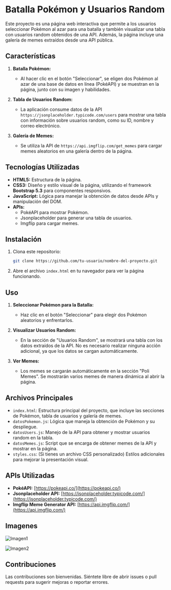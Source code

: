 ﻿# Batalla Pokémon y Usuarios Random

Este proyecto es una página web interactiva que permite a los usuarios seleccionar Pokémon al azar para una batalla y también visualizar una tabla con usuarios random obtenidos de una API. Además, la página incluye una galería de memes extraídos desde una API pública.

## Características

1. **Batalla Pokémon:**
   - Al hacer clic en el botón "Seleccionar", se eligen dos Pokémon al azar de una base de datos en línea (PokéAPI) y se muestran en la página, junto con su imagen y habilidades.
   
2. **Tabla de Usuarios Random:**
   - La aplicación consume datos de la API `https://jsonplaceholder.typicode.com/users` para mostrar una tabla con información sobre usuarios random, como su ID, nombre y correo electrónico.
   
3. **Galería de Memes:**
   - Se utiliza la API de `https://api.imgflip.com/get_memes` para cargar memes aleatorios en una galería dentro de la página.

## Tecnologías Utilizadas

- **HTML5:** Estructura de la página.
- **CSS3:** Diseño y estilo visual de la página, utilizando el framework **Bootstrap 5.3** para componentes responsivos.
- **JavaScript:** Lógica para manejar la obtención de datos desde APIs y manipulación del DOM.
- **APIs:** 
  - PokéAPI para mostrar Pokémon.
  - Jsonplaceholder para generar una tabla de usuarios.
  - Imgflip para cargar memes.

## Instalación

1. Clona este repositorio:

   ```bash
   git clone https://github.com/tu-usuario/nombre-del-proyecto.git
   ```

2. Abre el archivo `index.html` en tu navegador para ver la página funcionando.

## Uso

1. **Seleccionar Pokémon para la Batalla:**
   - Haz clic en el botón "Seleccionar" para elegir dos Pokémon aleatorios y enfrentarlos.

2. **Visualizar Usuarios Random:**
   - En la sección de "Usuarios Random", se mostrará una tabla con los datos extraídos de la API. No es necesario realizar ninguna acción adicional, ya que los datos se cargan automáticamente.

3. **Ver Memes:**
   - Los memes se cargarán automáticamente en la sección "Poli Memes". Se mostrarán varios memes de manera dinámica al abrir la página.

## Archivos Principales

- `index.html`: Estructura principal del proyecto, que incluye las secciones de Pokémon, tabla de usuarios y galería de memes.
- `datosPokemon.js`: Lógica que maneja la obtención de Pokémon y su despliegue.
- `datosUsers.js`: Manejo de la API para obtener y mostrar usuarios random en la tabla.
- `datosMemes.js`: Script que se encarga de obtener memes de la API y mostrar en la página.
- `styles.css`: (Si tienes un archivo CSS personalizado) Estilos adicionales para mejorar la presentación visual.

## APIs Utilizadas

- **PokéAPI:** [https://pokeapi.co/](https://pokeapi.co/)
- **Jsonplaceholder API:** [https://jsonplaceholder.typicode.com/](https://jsonplaceholder.typicode.com/)
- **Imgflip Meme Generator API:** [https://api.imgflip.com/](https://api.imgflip.com/)

## Imagenes

![Imagen1](https://github.com/user-attachments/assets/51725099-0e7b-4ea5-b913-34cfe5ad94a5)

![Imagen2](https://github.com/user-attachments/assets/c7d2dd74-1670-441c-9826-a9805a94dbc2)

## Contribuciones

Las contribuciones son bienvenidas. Siéntete libre de abrir issues o pull requests para sugerir mejoras o reportar errores.

